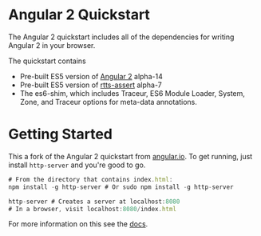 # Angular 2 Quickstart


The Angular 2 quickstart includes all of the dependencies for writing Angular 2 in your browser.

The quickstart contains
 - Pre-built ES5 version of [Angular 2](https://www.npmjs.com/package/angular2) alpha-14
 - Pre-built ES5 version of [rtts-assert](https://www.npmjs.com/package/rtts-assert) alpha-7
 - The es6-shim, which includes Traceur, ES6 Module Loader, System, Zone, and Traceur options for meta-data annotations.

# Getting Started

This a fork of the Angular 2 quickstart from [angular.io](https://angular.io/). To get running, just install `http-server` and you're good to go.

```js
# From the directory that contains index.html:
npm install -g http-server # Or sudo npm install -g http-server
```

```js
http-server # Creates a server at localhost:8080
# In a browser, visit localhost:8080/index.html
```

For more information on this see the [docs](https://angular.io/docs/js/latest/quickstart.html).